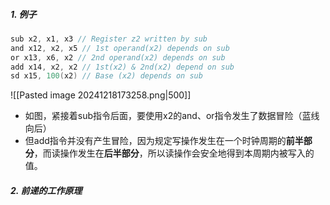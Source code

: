 
##### 1. 例子

```c
sub x2, x1, x3 // Register z2 written by sub
and x12, x2, x5 // 1st operand(x2) depends on sub
or x13, x6, x2 // 2nd operand(x2) depends on sub
add x14, x2, x2 // 1st(x2) & 2nd(x2) depend on sub
sd x15, 100(x2) // Base (x2) depends on sub
```

![[Pasted image 20241218173258.png|500]]

- 如图，紧接着sub指令后面，要使用x2的and、or指令发生了数据冒险（蓝线向后）
- 但add指令并没有产生冒险，因为规定写操作发生在一个时钟周期的**前半部分**，而读操作发生在**后半部分**，所以读操作会安全地得到本周期内被写入的值。

##### 2. 前递的工作原理


